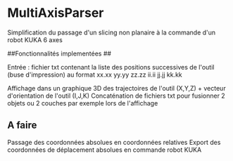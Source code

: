 # MultiAxisParser
Simplification du passage d'un slicing non planaire à la commande d'un robot KUKA 6 axes

##Fonctionnalités implementées ##

Entrée : fichier txt contenant la liste des positions successives de l'outil (buse d'impression) au format xx.xx yy.yy zz.zz ii.ii jj.jj kk.kk

Affichage dans un graphique 3D des trajectoires de l'outil (X,Y,Z) + vecteur d'orientation de l'outil (I,J,K)
Concaténation de fichiers txt pour fusionner 2 objets ou 2 couches par exemple lors de l'affichage

## A faire ##

Passage des coordonnées absolues en coordonnées relatives
Export des coordonnées de déplacement absolues en commande robot KUKA
